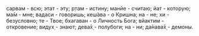 сарвам - всю; этат - эту; р̣там - истину; манйе - считаю; йат - которую; ма̄м - мне; вадаси - говоришь; кеш́ава - о Кришна; на - не; хи - безусловно; те - Твое; бхагаван - о Личность Бога; вйактим - откровение; видух̣ - знают; дева̄х̣ - полубоги; на - ни; да̄нава̄х̣ - демоны.